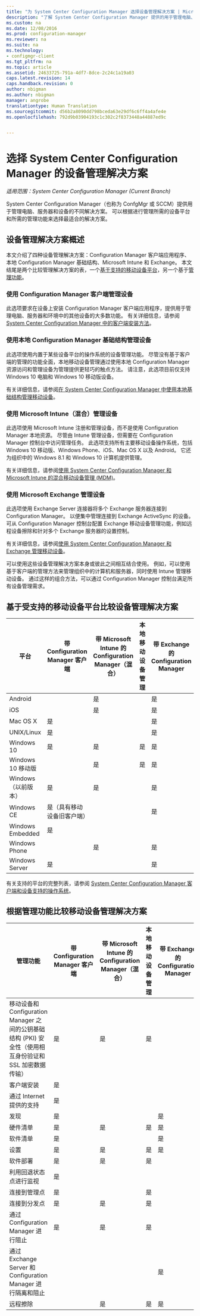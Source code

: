 ```yaml
---
title: "为 System Center Configuration Manager 选择设备管理解决方案 | Microsoft Docs"
description: "了解 System Center Configuration Manager 提供的用于管理电脑、服务器和设备的解决方案。"
ms.custom: na
ms.date: 12/08/2016
ms.prod: configuration-manager
ms.reviewer: na
ms.suite: na
ms.technology:
- configmgr-client
ms.tgt_pltfrm: na
ms.topic: article
ms.assetid: 24633725-791a-4df7-8dce-2c24c1a19a03
caps.latest.revision: 14
caps.handback.revision: 0
author: nbigman
ms.author: nbigman
manager: angrobe
translationtype: Human Translation
ms.sourcegitcommit: d56b2a8090dd798bceda63e29df6c6ff4a4afe4e
ms.openlocfilehash: 792d9b03904193c1c302c2f8373448a44887ed9c


---
```

# <a name="choose-a-device-management-solution-for-system-center-configuration-manager"></a>选择 System Center Configuration Manager 的设备管理解决方案

*适用范围：System Center Configuration Manager (Current Branch)*

System Center Configuration Manager（也称为 ConfgMgr 或 SCCM）提供用于管理电脑、服务器和设备的不同解决方案。 可以根据进行管理所需的设备平台和所需的管理功能来选择最适合的解决方案。  


##  <a name="overview-of-device-management-solutions"></a>设备管理解决方案概述  
 本文介绍了四种设备管理解决方案：Configuration Manager 客户端应用程序、本地 Configuration Manager 基础结构、Microsoft Intune 和 Exchange。 本文结尾是两个比较管理解决方案的表，一个[基于支持的移动设备平台](#compare-device-management-solutions-based-on-supported-mobile-device-platforms)，另一个基于[管理功能](#compare-mobile-device-management-solutions-based-on-management-functionality)。


###  <a name="manage-devices-with-the-configuration-manager-client"></a>使用 Configuration Manager 客户端管理设备  

此选项要求在设备上安装 Configuration Manager 客户端应用程序，提供用于管理电脑、服务器和环境中的其他设备的大多数功能。 有关详细信息，请参阅 [System Center Configuration Manager 中的客户端安装方法](/sccm/core/client/deploy/plan/client-installation-methods)。  

###  <a name="manage-devices-with-on-premises-configuration-manager-infrastructure"></a>使用本地 Configuration Manager 基础结构管理设备  

此选项使用内置于某些设备平台的操作系统的设备管理功能。 尽管没有基于客户端的管理的功能全面，本地移动设备管理通过使用本地 Configuration Manager 资源访问和管理设备为管理提供更轻巧的触点方法。 请注意，此选项目前仅支持 Windows 10 电脑和 Windows 10 移动版设备。  

有关详细信息，请参阅[在 System Center Configuration Manager 中使用本地基础结构管理移动设备](../../mdm/understand/manage-mobile-devices-with-on-premises-infrastructure.md)。  

###  <a name="manage-devices-with-microsoft-intune-hybrid"></a>使用 Microsoft Intune（混合）管理设备  

此选项使用 Microsoft Intune 注册和管理设备，而不是使用 Configuration Manager 本地资源。 尽管由 Intune 管理设备，但需要在 Configuration Manager 控制台中访问管理任务。 此选项支持所有主要移动设备操作系统，包括 Windows 10 移动版、Windows Phone、iOS、Mac OS X 以及 Android。 它还为组织中的 Windows 8.1 和 Windows 10 计算机提供管理。  

有关详细信息，请参阅[使用 System Center Configuration Manager 和 Microsoft Intune 的混合移动设备管理 (MDM)](../../mdm/understand/hybrid-mobile-device-management.md)。  

###  <a name="manage-devices-with-microsoft-exchange"></a>使用 Microsoft Exchange 管理设备  

此选项使用 Exchange Server 连接器将多个 Exchange 服务器连接到 Configuration Manager。 以便集中管理连接到 Exchange ActiveSync 的设备。 可从 Configuration Manager 控制台配置 Exchange 移动设备管理功能，例如远程设备擦除和针对多个 Exchange 服务器的设置控制。  

有关详细信息，请参阅[使用 System Center Configuration Manager 和 Exchange 管理移动设备](../../mdm/deploy-use/manage-mobile-devices-with-exchange-activesync.md)。  

可以使用这些设备管理解决方案本身或彼此之间相互结合使用。 例如，可以使用基于客户端的管理方法来管理组织中的计算机和服务器，同时使用 Intune 管理移动设备。 通过这样的组合方法，可以通过 Configuration Manager 控制台满足所有设备管理需求。  

## <a name="compare-device-management-solutions-based-on-supported-mobile-device-platforms"></a>基于受支持的移动设备平台比较设备管理解决方案  

|平台|带 Configuration Manager 客户端|带 Microsoft Intune 的 Configuration Manager（混合）|本地移动设备管理|带 Exchange 的 Configuration Manager|  
|--------------|-------------------------------------------|-------------------------------------------------------------------|-------------------------------|-----------------------------------------|  
|Android||是||是|  
|iOS||是||是|  
|Mac OS X|是|||是|  
|UNIX/Linux|是|||是|  
|Windows 10|是|是|是|是|  
|Windows 10 移动版||是|是|是|  
|Windows（以前版本）|是|是||是|  
|Windows CE|是（具有移动设备旧客户端）|||是|  
|Windows Embedded|是||||  
|Windows Phone||是||是|  
|Windows Server|是|||是|  

 有关支持的平台的完整列表，请参阅 [System Center Configuration Manager 客户端和设备支持的操作系统](configs\supported-operating-systems-for-clients-and-devices.md)。

##  <a name="a-namebkmkcomp2a-compare-mobile-device-management-solutions-based-on-management-functionality"></a><a name="bkmk_comp2"></a> 根据管理功能比较移动设备管理解决方案  

|管理功能|带 Configuration Manager 客户端|带 Microsoft Intune 的 Configuration Manager（混合）|本地移动设备管理|带 Exchange 的 Configuration Manager|  
|------------------------------|-------------------------------------------|-------------------------------------------------------------------|-------------------------------|-----------------------------------------|  
|移动设备和 Configuration Manager 之间的公钥基础结构 (PKI) 安全性（使用相互身份验证和 SSL 加密数据传输）|是|是|是||  
|客户端安装|是||||  
|通过 Internet 提供的支持|是||||  
|发现|是|||是|  
|硬件清单|是|是|是|是|  
|软件清单|是|||是|  
|设置|是|是|是|是|  
|软件部署|是|是|是||  
|利用回退状态点进行监视|是||||  
|连接到管理点|是||是||  
|连接到分发点|是|是|是||  
|通过 Configuration Manager 进行阻止|是|是|是||  
|通过 Exchange Server 和 Configuration Manager 进行隔离和阻止||||是|  
|远程擦除| |是|是|是|  



<!--HONumber=Jan17_HO1-->


